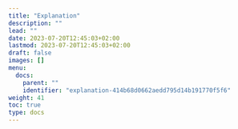 ```yaml
---
title: "Explanation"
description: ""
lead: ""
date: 2023-07-20T12:45:03+02:00
lastmod: 2023-07-20T12:45:03+02:00
draft: false
images: []
menu:
  docs:
    parent: ""
    identifier: "explanation-414b68d0662aedd795d14b191770f5f6"
weight: 41
toc: true
type: docs
---
```

